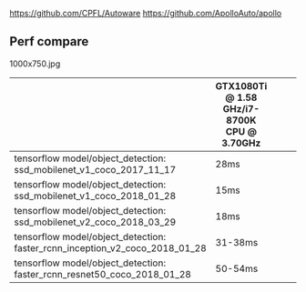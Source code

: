 https://github.com/CPFL/Autoware
https://github.com/ApolloAuto/apollo


## Perf compare


1000x750.jpg

|   | GTX1080Ti @ 1.58 GHz/i7-8700K CPU @ 3.70GHz |   |   |   |
|---|---|---|---|---|
| tensorflow model/object_detection: ssd_mobilenet_v1_coco_2017_11_17 | 28ms |   |   |   |
| tensorflow model/object_detection: ssd_mobilenet_v1_coco_2018_01_28 | 15ms |   |   |   |
| tensorflow model/object_detection: ssd_mobilenet_v2_coco_2018_03_29 | 18ms |   |   |   |
| tensorflow model/object_detection: faster_rcnn_inception_v2_coco_2018_01_28 | 31-38ms |   |   |   |
| tensorflow model/object_detection: faster_rcnn_resnet50_coco_2018_01_28 | 50-54ms |   |   |   |



